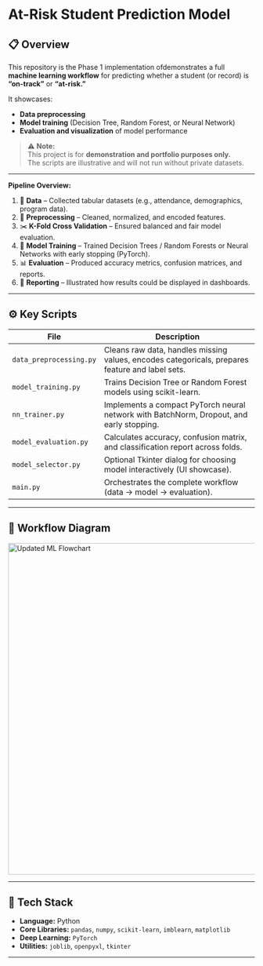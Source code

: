 # At-Risk Student Prediction Model

## 📋 Overview
This repository is the Phase 1 implementation ofdemonstrates a full **machine learning workflow** for predicting whether a student (or record) is **“on-track”** or **“at-risk.”**

It showcases:
- **Data preprocessing**  
- **Model training** (Decision Tree, Random Forest, or Neural Network)  
- **Evaluation and visualization** of model performance  

> ⚠️ **Note:**  
> This project is for **demonstration and portfolio purposes only.**  
> The scripts are illustrative and will not run without private datasets.

---
**Pipeline Overview:**
1. 📂 **Data** – Collected tabular datasets (e.g., attendance, demographics, program data).  
2. 🧹 **Preprocessing** – Cleaned, normalized, and encoded features.  
3. ✂️ **K-Fold Cross Validation** – Ensured balanced and fair model evaluation.  
4. 🌳 **Model Training** – Trained Decision Trees / Random Forests or Neural Networks with early stopping (PyTorch).  
5. 📊 **Evaluation** – Produced accuracy metrics, confusion matrices, and reports.  
6. 📝 **Reporting** – Illustrated how results could be displayed in dashboards.

---

## ⚙️ Key Scripts

| File | Description |
|------|--------------|
| `data_preprocessing.py` | Cleans raw data, handles missing values, encodes categoricals, prepares feature and label sets. |
| `model_training.py` | Trains Decision Tree or Random Forest models using scikit-learn. |
| `nn_trainer.py` | Implements a compact PyTorch neural network with BatchNorm, Dropout, and early stopping. |
| `model_evaluation.py` | Calculates accuracy, confusion matrix, and classification report across folds. |
| `model_selector.py` | Optional Tkinter dialog for choosing model interactively (UI showcase). |
| `main.py` | Orchestrates the complete workflow (data → model → evaluation). |

---

## 🧩 Workflow Diagram
<img width="549" height="676" alt="Updated ML Flowchart" src="https://github.com/user-attachments/assets/cf4dfbc5-ed5f-4c3c-81c8-c3b39cdcae6d" />

---
## 🧰 Tech Stack

- **Language:** Python  
- **Core Libraries:** `pandas`, `numpy`, `scikit-learn`, `imblearn`, `matplotlib`  
- **Deep Learning:** `PyTorch`  
- **Utilities:** `joblib`, `openpyxl`, `tkinter`

---
